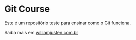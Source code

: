 # Git Course

Este é um repositório teste para ensinar como o Git funciona.

Saiba mais em [williamjusten.com.br](http://williamjusten.com.br)
